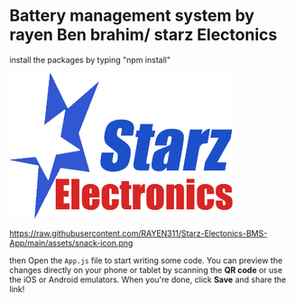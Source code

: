 # Battery management system by rayen Ben brahim/ starz Electonics 

install the packages by typing "npm install"


<img src="https://raw.githubusercontent.com/RAYEN311/Starz-Electonics-BMS-App/main/assets/snack-icon.png" width="400" alt="starz Electonics"></a></p>


https://raw.githubusercontent.com/RAYEN311/Starz-Electonics-BMS-App/main/assets/snack-icon.png

then Open the `App.js` file to start writing some code. You can preview the changes directly on your phone or tablet by scanning the **QR code** or use the iOS or Android emulators. When you're done, click **Save** and share the link!

